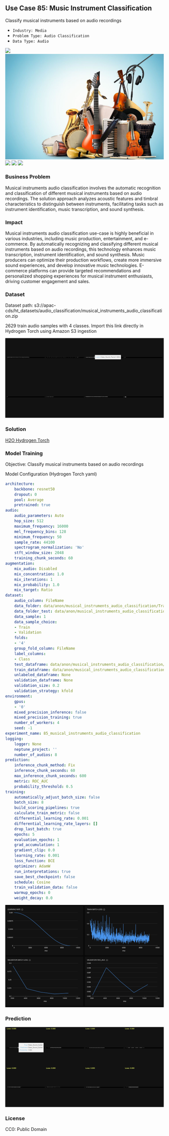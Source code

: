## Use Case 85: Music Instrument Classification

Classify musical instruments based on audio recordings

- `Industry: Media`
- `Problem Type: Audio Classification`
- `Data Type: Audio`

![](https://github.com/h2oai/ht-catalog/blob/646864e3c695f7c721514159bd6c59520dab7438/Assets/use-cases/musical_instruments_audio_classification/cover.png)
![](https://github.com/h2oai/ht-catalog/blob/646864e3c695f7c721514159bd6c59520dab7438/Assets/use-cases/musical_instruments_audio_classification/cover.jpg)
![](https://github.com/h2oai/ht-catalog/blob/646864e3c695f7c721514159bd6c59520dab7438/Assets/use-cases/musical_instruments_audio_classification/cover.jpeg)
![](https://github.com/h2oai/ht-catalog/blob/646864e3c695f7c721514159bd6c59520dab7438/Assets/use-cases/musical_instruments_audio_classification/cover.webp)
![](https://github.com/h2oai/ht-catalog/blob/646864e3c695f7c721514159bd6c59520dab7438/Assets/use-cases/musical_instruments_audio_classification/cover)

### Business Problem 

Musical instruments audio classification involves the automatic recognition and classification of different musical instruments based on audio recordings. The solution approach analyzes acoustic features and timbral characteristics to distinguish between instruments, facilitating tasks such as instrument identification, music transcription, and sound synthesis.

### Impact

Musical instruments audio classification use-case is highly beneficial in various industries, including music production, entertainment, and e-commerce. By automatically recognizing and classifying different musical instruments based on audio recordings, this technology enhances music transcription, instrument identification, and sound synthesis. Music producers can optimize their production workflows, create more immersive sound experiences, and develop innovative music technologies. E-commerce platforms can provide targeted recommendations and personalized shopping experiences for musical instrument enthusiasts, driving customer engagement and sales.

### Dataset

Dataset path: s3://apac-cds/ht_datasets/audio_classification/musical_instruments_audio_classification.zip

2629 train audio samples with 4 classes. Import this link directly in Hydrogen Torch using Amazon S3 ingestion

![train data](https://github.com/h2oai/ht-catalog/blob/646864e3c695f7c721514159bd6c59520dab7438/Assets/use-cases/musical_instruments_audio_classification/train%20data.png)

### Solution

[H2O Hydrogen Torch](https://docs.h2o.ai/h2o-hydrogen-torch/)

### Model Training

Objective: Classify musical instruments based on audio recordings

Model Configuration (Hydrogen Torch yaml)

```yaml
architecture:
    backbone: resnet50
    dropout: 0
    pool: Average
    pretrained: true
audio:
    audio_parameters: Auto
    hop_size: 512
    maximum_frequency: 16000
    mel_frequency_bins: 128
    minimum_frequency: 50
    sample_rate: 44100
    spectrogram_normalization: 'No'
    stft_window_size: 2048
    training_chunk_seconds: 60
augmentation:
    mix_audio: Disabled
    mix_concentration: 1.0
    mix_iterations: 1
    mix_probability: 1.0
    mix_target: Ratio
dataset:
    audio_column: FileName
    data_folder: data/anon/musical_instruments_audio_classification/Train_submission/
    data_folder_test: data/anon/musical_instruments_audio_classification/Test_submission/
    data_sample: 1
    data_sample_choice:
    - Train
    - Validation
    folds:
    - '4'
    group_fold_column: FileName
    label_columns:
    - Class
    test_dataframe: data/anon/musical_instruments_audio_classification/Metadata_Test.csv
    train_dataframe: data/anon/musical_instruments_audio_classification/Metadata_Train.csv
    unlabeled_dataframe: None
    validation_dataframe: None
    validation_size: 0.2
    validation_strategy: kfold
environment:
    gpus:
    - '0'
    mixed_precision_inference: false
    mixed_precision_training: true
    number_of_workers: 4
    seed: -1
experiment_name: 85_musical_instruments_audio_classification
logging:
    logger: None
    neptune_project: ''
    number_of_audios: 8
prediction:
    inference_chunk_method: Fix
    inference_chunk_seconds: 60
    max_inference_chunk_seconds: 600
    metric: ROC_AUC
    probability_threshold: 0.5
training:
    automatically_adjust_batch_size: false
    batch_size: 8
    build_scoring_pipelines: true
    calculate_train_metric: false
    differential_learning_rate: 0.001
    differential_learning_rate_layers: []
    drop_last_batch: true
    epochs: 5
    evaluation_epochs: 1
    grad_accumulation: 1
    gradient_clip: 0.0
    learning_rate: 0.001
    loss_function: BCE
    optimizer: AdamW
    run_interpretations: true
    save_best_checkpoint: false
    schedule: Cosine
    train_validation_data: false
    warmup_epochs: 0
    weight_decay: 0.0

```

![chart](https://github.com/h2oai/ht-catalog/blob/646864e3c695f7c721514159bd6c59520dab7438/Assets/use-cases/musical_instruments_audio_classification/chart.png)


### Prediction

![Predictions](https://github.com/h2oai/ht-catalog/blob/646864e3c695f7c721514159bd6c59520dab7438/Assets/use-cases/musical_instruments_audio_classification/Validation%20Predictions.png)

### License

CC0: Public Domain
